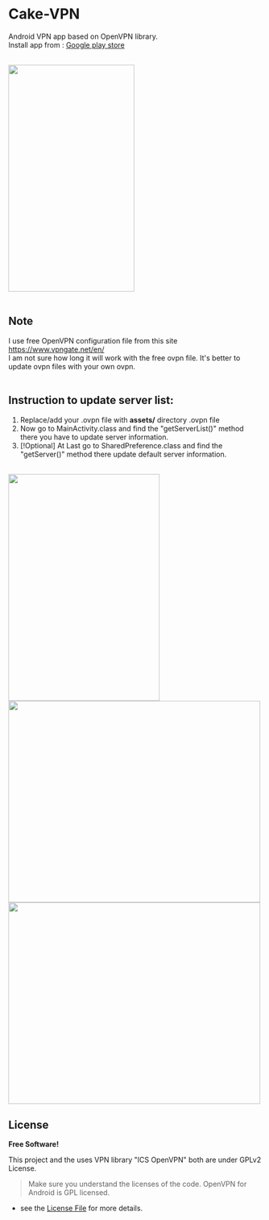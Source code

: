 # Cake-VPN
Android VPN app based on OpenVPN library.</br>
Install app from : <a href="https://play.google.com/store/apps/details?id=com.ashraf789.cakevpn"> Google play store</a> </br>

</br>
<img height='450' width ='250' src="https://i.imgur.com/5GV1Y2L.gif" />
</br></br>

## Note

I use free OpenVPN configuration file from this site https://www.vpngate.net/en/ </br>
I am not sure how long it will work with the free ovpn file. It's better to update ovpn files with your own ovpn.
</br></br>

## Instruction to update server list:
1. Replace/add your .ovpn file with <b> assets/</b> directory .ovpn file
2. Now go to MainActivity.class and find the "getServerList()" method there you have to update server information.
3. [!Optional] At Last go to SharedPreference.class and find the "getServer()" method there update default server information.
</br> </br>
<img height='450' width ='300' src="https://i.imgur.com/kcGZY4P.png" /> 
</br>
<img height='400' width ='500' src="https://i.imgur.com/mlb8Nqe.png" />
</br>
<img height='400' width ='500' src="https://i.imgur.com/GgvoPP9.png" />



## License
**Free Software!**

This project and the uses VPN library "ICS OpenVPN" both are under GPLv2 License.

> Make sure you understand the licenses of the code. OpenVPN for Android is GPL licensed.

- see the [License File](LICENSE) for more details.
